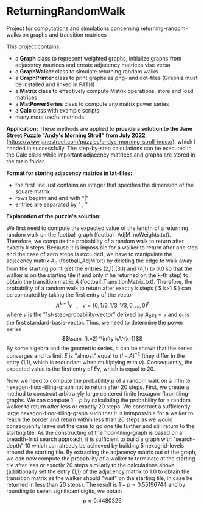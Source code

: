 # ReturningRandomWalk
Project for computations and simulations concerning returning-random-walks on graphs and transition matrices

This project contains:
- a **Graph** class to represent weighted graphs, initialize graphs from adjacency matrices and create adjacency matrices vise versa
- a **GraphWalker** class to simulate returning random walks
- a **GraphPrinter** class to print graphs as png- and dot-files (Graphiz must be installed and linked in PATH)
- a **Matrix** class to effectively compute Matrix operations, store and load matrices
- a **MatPowerSeries** class to compute any matrix power series
- a **Calc** class with example scripts
- many more useful methods

**Application:** These methods are applied to **provide a solution to the Jane Street Puzzle "Andy's Morning Stroll" from July 2022** (https://www.janestreet.com/puzzles/andys-morning-stroll-index/), which I handed in successfully. The step-by-step calculations can be executed in the Calc class while important adjacency matrices and graphs are stored in the main folder.


**Format for storing adjacency matrice in txt-files:**
- the first line just contains an integer that specifies the dimension of the square matrix
- rows beginn and end with "|"
- entries are separated by " , "


**Explanation of the puzzle's solution:**

We first need to compute the expected value of the length of a returning random walk 
on the football graph (football_AdjM_noWeights.txt). Therefore, we compute the probability of a random walk to return after exactly k steps. Because it is impossible for a walker to return after one step and the case of zero steps is excluded, we have to manipulate the adjacency matrix $A_0$ (football_AdjM.txt) by deleting the edge to walk away from the starting point (set the entries (2,1),(3,1) and (4,1) to 0.0 so that the walker is on the starting tile if and only if he returned on the k-th step) to obtain the transition matrix $A$ (football_TransitionMatrix.txt). Therefore, the probability of a random walk to return after exactly k steps ( $ k>1 $ ) can be computed by taking the first entry of the vector $$A^{k-1}v  ~~~ ,~~~ v=(0,1/3,1/3,1/3,0,...,0)^t$$ where $v$ is the "1st-step-probability-vector" derived by $A_0 e_1 =v$ and $e_1$ is the first standard-basis-vector. Thus, we need to determine the power series $$\sum_{k=2}^\infty kA^{k-1}$$ By some algebra and the geometric series, it can be shown that the series converges and its limit $E$ is "almost" equal to $(I-A)^{-2}$ (they differ in the entry (1,1), which is redundant when multiplying with $v$). Consequently, the expected value is the first entry of $Ev$, which is equal to 20.

Now, we need to compute the probability p of a random walk on a infinite hexagon-floor-tiling-graph not to return after 20 steps. First, we create a method to constrcut arbitraryly large centered finite hexagon-floor-tiling-graphs. We can compute $1-p$ by calculating the probability for a random walker to return after less or exactly 20 steps. We construct a sufficiently large hexagon-floor-tiling-graph such that it is immpossible for a walker to reach the border and return within less than 20 steps as we would consequenlty leave out the case to go one tile further and still return to the starting tile. As the constructing of the floor-tiling-graph is based on a breadth-frist search approach, it is sufficient to build a graph with "search-depth" 10 which can already be achieved by building 5 hexagrid-levels around the starting tile.
By extracting the adjacency matrix out of the graph, we can now compute the probability of a walker to terminate at the starting tile after less or exactly 20 steps similarly to the calculations above (additionally set the entry (1,1) of the adjacency matrix to 1.0 to obtain the transition matrix as the walker should "wait" on the starting tile, in case he returned in less than 20 steps). The result is $1-p=0.55196744$ and by rounding to seven significant digits, we obtain $$p\approx 0.4480326$$

